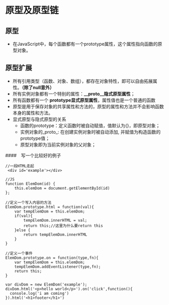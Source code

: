 # 原型及原型链


## 原型
  - 在JavaScript中，每个函数都有一个prototype属性，这个属性指向函数的原型对象。

## 原型扩展
  - 所有引用类型（函数、对象、数组），都存在对象特性，即可以自由拓展属性。**（除了null意外）**  
  - 所有实例对象都有一个特别的属性：**__proto__隐式原型属性**；
  - 所有函数都有一个 **prototype显式原型属性**，属性值也是一个普通的函数  
  - 原型是用于保存对象的共享属性和方法的，原型的属性和方法并不会影响函数本身的属性和方法。  
  - 显式原型与隐式原型的关系
    - 函数的prototype：定义函数时被自动赋值，值默认为{}，即原型对象；  
    - 实例对象的_proto_: 在创建实例对象时被自动添加, 并赋值为构造函数的prototype值；
    - 原型对象即为当前实例对象的父对象；


####　写一个比较好的例子
```JS
//一段HTML走起 
 <div id='example'></div>

//JS
function ElemDom(id) {
    this.elemDom = document.getElementById(id)
};

//定义一个写入内容的方法
ElemDom.prototype.html = function(val){
    var tempElemDom = this.elemDom;
    if(val){
        tempElemDom.innerHTML = val;
        return this;//这里为什么要return this
    }else {
        return tempElemDom.innerHTML
    }
}

//定义一个事件
ElemDom.prototype.on = function(type,fn){
    var tempElemDom = this.elemDom;
    tempElemDom.addEventListener(type,fn);
    return this;
}

var divDom = new ElemDom('example');
divDom.html('<p>hello world</p>').on('click',function(){
  console.log('i am coming')
}).html('<h1>footer</h1>')

```